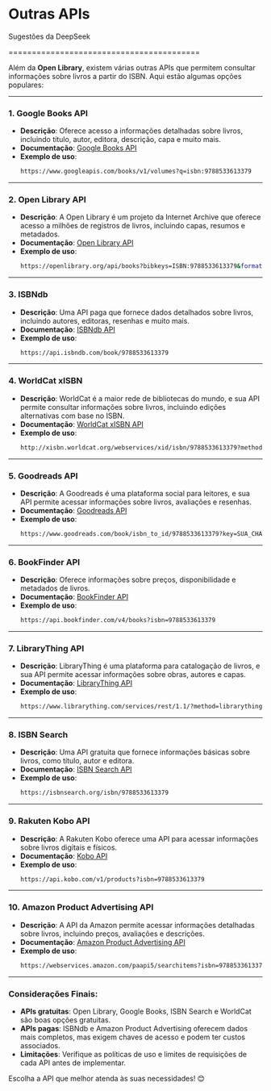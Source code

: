 # Outras APIs

Sugestões da DeepSeek

=========================================

Além da **Open Library**, existem várias outras APIs que permitem consultar informações sobre livros a partir do ISBN. Aqui estão algumas opções populares:

---

### 1. **Google Books API**
   - **Descrição**: Oferece acesso a informações detalhadas sobre livros, incluindo título, autor, editora, descrição, capa e muito mais.
   - **Documentação**: [Google Books API](https://developers.google.com/books)
   - **Exemplo de uso**:  
     ```bash
     https://www.googleapis.com/books/v1/volumes?q=isbn:9788533613379
     ```

---

### 2. **Open Library API**
   - **Descrição**: A Open Library é um projeto da Internet Archive que oferece acesso a milhões de registros de livros, incluindo capas, resumos e metadados.
   - **Documentação**: [Open Library API](https://openlibrary.org/developers/api)
   - **Exemplo de uso**:  
     ```bash
     https://openlibrary.org/api/books?bibkeys=ISBN:9788533613379&format=json&jscmd=data
     ```

---

### 3. **ISBNdb**
   - **Descrição**: Uma API paga que fornece dados detalhados sobre livros, incluindo autores, editoras, resenhas e muito mais.
   - **Documentação**: [ISBNdb API](https://isbndb.com/apidocs)
   - **Exemplo de uso**:  
     ```bash
     https://api.isbndb.com/book/9788533613379
     ```

---

### 4. **WorldCat xISBN**
   - **Descrição**: WorldCat é a maior rede de bibliotecas do mundo, e sua API permite consultar informações sobre livros, incluindo edições alternativas com base no ISBN.
   - **Documentação**: [WorldCat xISBN API](https://www.oclc.org/developer/develop/web-services/xid-api.en.html)
   - **Exemplo de uso**:  
     ```bash
     http://xisbn.worldcat.org/webservices/xid/isbn/9788533613379?method=getMetadata&format=json&fl=*
     ```

---

### 5. **Goodreads API**
   - **Descrição**: A Goodreads é uma plataforma social para leitores, e sua API permite acessar informações sobre livros, avaliações e resenhas.
   - **Documentação**: [Goodreads API](https://www.goodreads.com/api)
   - **Exemplo de uso**:  
     ```bash
     https://www.goodreads.com/book/isbn_to_id/9788533613379?key=SUA_CHAVE_AQUI
     ```

---

### 6. **BookFinder API**
   - **Descrição**: Oferece informações sobre preços, disponibilidade e metadados de livros.
   - **Documentação**: [BookFinder API](https://www.bookfinder.com/developers/)
   - **Exemplo de uso**:  
     ```bash
     https://api.bookfinder.com/v4/books?isbn=9788533613379
     ```

---

### 7. **LibraryThing API**
   - **Descrição**: LibraryThing é uma plataforma para catalogação de livros, e sua API permite acessar informações sobre obras, autores e capas.
   - **Documentação**: [LibraryThing API](https://www.librarything.com/services/)
   - **Exemplo de uso**:  
     ```bash
     https://www.librarything.com/services/rest/1.1/?method=librarything.ck.getwork&isbn=9788533613379
     ```

---

### 8. **ISBN Search**
   - **Descrição**: Uma API gratuita que fornece informações básicas sobre livros, como título, autor e editora.
   - **Documentação**: [ISBN Search API](https://isbnsearch.org/api)
   - **Exemplo de uso**:  
     ```bash
     https://isbnsearch.org/isbn/9788533613379
     ```

---

### 9. **Rakuten Kobo API**
   - **Descrição**: A Rakuten Kobo oferece uma API para acessar informações sobre livros digitais e físicos.
   - **Documentação**: [Kobo API](https://developer.kobo.com/)
   - **Exemplo de uso**:  
     ```bash
     https://api.kobo.com/v1/products?isbn=9788533613379
     ```

---

### 10. **Amazon Product Advertising API**
   - **Descrição**: A API da Amazon permite acessar informações detalhadas sobre livros, incluindo preços, avaliações e descrições.
   - **Documentação**: [Amazon Product Advertising API](https://affiliate-program.amazon.com/assoc_credentials/home)
   - **Exemplo de uso**:  
     ```bash
     https://webservices.amazon.com/paapi5/searchitems?isbn=9788533613379
     ```

---

### Considerações Finais:
- **APIs gratuitas**: Open Library, Google Books, ISBN Search e WorldCat são boas opções gratuitas.
- **APIs pagas**: ISBNdb e Amazon Product Advertising oferecem dados mais completos, mas exigem chaves de acesso e podem ter custos associados.
- **Limitações**: Verifique as políticas de uso e limites de requisições de cada API antes de implementar.

Escolha a API que melhor atenda às suas necessidades! 😊
